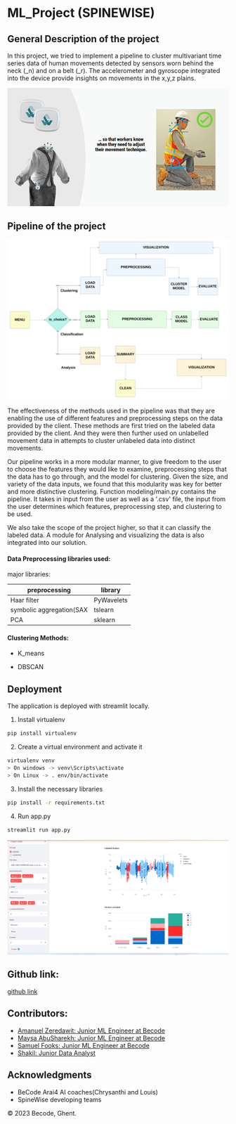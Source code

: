 # ML_Project (SPINEWISE)

## General Description of the project
In this project, we tried to implement a pipeline to cluster multivariant time series data of human movements detected by sensors worn behind the neck (_n) and on a belt (_r). The accelerometer and gyroscope integrated into the device provide insights on movements in the x,y,z plains.


![sensor image](images/logo.png)


## Pipeline of the project


![pipeline image](images/pipe.png)



The effectiveness of the methods used in the pipeline was that they are enabling the use of different features and preprocessing steps on the data provided by the client. 
These methods are first tried on the labeled data provided by the client. And they were then further used on unlabelled movement data in attempts to cluster unlabeled data into distinct movements.  

Our pipeline works in a more modular manner, to give freedom to the user to choose the features they would like to examine, preprocessing steps that the 
data has to go through, and the model for clustering. Given the size, and variety of the data inputs, we found that this modularity was key for better and more distinctive clustering. Function modeling/main.py contains the pipeline.  It takes in input from the user as well as a '.csv' file, the input from the user determines which features, preprocessing step, and clustering to be used.

We also take the scope of the project higher, so that it can classify the labeled data. A module for Analysing and visualizing the data is also integrated into our solution.



#### Data Preprocessing libraries used:

major libraries:

| preprocessing            |library         | 
| -------------------------| -------------- |
| Haar filter              | PyWavelets     |     
| symbolic aggregation(SAX | tslearn        |    
| PCA                      | sklearn        |     



#### Clustering Methods:

* K_means

* DBSCAN


## Deployment 


The application is deployed with streamlit locally. 


1. Install virtualenv

```bash
pip install virtualenv
```
2. Create a virtual environment and activate it
```bash
virtualenv venv
> On windows -> venv\Scripts\activate
> On Linux -> . env/bin/activate

```
3. Install the necessary libraries
```bash
pip install -r requirements.txt

```
4. Run app.py
```bash
streamlit run app.py

```


![pipeline image](images/output.png)



## Github link:

[github link](https://github.com/SpineWiseTeam4/ML_Project)

## Contributors:

* [Amanuel Zeredawit: Junior ML Engineer at Becode](https://github.com/AmanuelZeredawit)
* [Maysa AbuSharekh: Junior ML Engineer at Becode](https://github.com/maysahassan)
* [Samuel Fooks: Junior ML Engineer at Becode](https://github.com/samuelfooks)
* [Shakil: Junior Data Analyst](https://github.com/shakilkhan8219)


## Acknowledgments
* BeCode Arai4 AI coaches(Chrysanthi and Louis)
* SpineWise developing teams

© 2023 Becode, Ghent.










	

